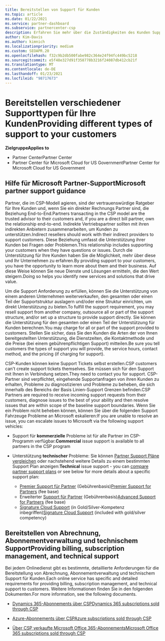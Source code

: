 ```yaml
---
title: Bereitstellen von Support für Kunden
ms.topic: article
ms.date: 01/22/2021
ms.service: partner-dashboard
ms.subservice: partnercenter-csp
description: Erfahren Sie mehr über die Zuständigkeiten des Kunden Supports für Partner im CSP-Programm. Umfasst Unterstützung für Abrechnung, Abonnement Verwaltung und technische Probleme.
author: Kim-Davis
ms.author: kimnich
ms.localizationpriority: medium
ms.custom: SEOAPR.20
ms.openlocfilehash: f32c9b2db500fabe982c364e24f94fc449bc5218
ms.sourcegitcommit: e5f48e327d91f358778b3216f24087db412cb21f
ms.translationtype: MT
ms.contentlocale: de-DE
ms.lasthandoff: 01/23/2021
ms.locfileid: "98717673"
---
```

# <a name="providing-different-types-of-support-to-your-customers"></a><span data-ttu-id="80d0b-104">Bereitstellen verschiedener Supporttypen für Ihre Kunden</span><span class="sxs-lookup"><span data-stu-id="80d0b-104">Providing different types of support to your customers</span></span>

<span data-ttu-id="80d0b-105">**Zielgruppe**</span><span class="sxs-lookup"><span data-stu-id="80d0b-105">**Applies to**</span></span>

-  <span data-ttu-id="80d0b-106">Partner Center</span><span class="sxs-lookup"><span data-stu-id="80d0b-106">Partner Center</span></span>
-  <span data-ttu-id="80d0b-107">Partner Center für Microsoft Cloud for US Government</span><span class="sxs-lookup"><span data-stu-id="80d0b-107">Partner Center for Microsoft Cloud for US Government</span></span>


## <a name="microsoft-partner-support-guidance"></a><span data-ttu-id="80d0b-108">Hilfe für Microsoft Partner-Support</span><span class="sxs-lookup"><span data-stu-id="80d0b-108">Microsoft partner support guidance</span></span>

<span data-ttu-id="80d0b-109">Partner, die im CSP-Modell agieren, sind der vertrauenswürdige Ratgeber für Ihre Kunden und, wenn Sie ein direkter Rechnungs Partner sind, die Beziehung End-to-End.</span><span class="sxs-lookup"><span data-stu-id="80d0b-109">Partners transacting in the CSP model are the trusted advisor to their customers and, if you are a direct bill partner, own the relationship end-to-end.</span></span> <span data-ttu-id="80d0b-110">Indirekte Vertriebspartner sollten mit ihren indirekten Anbietern zusammenarbeiten, um Kunden zu unterstützen.</span><span class="sxs-lookup"><span data-stu-id="80d0b-110">Indirect resellers should work with their indirect providers to support customers.</span></span> <span data-ttu-id="80d0b-111">Diese Beziehung umfasst die Unterstützung ihrer Kunden bei Fragen oder Problemen.</span><span class="sxs-lookup"><span data-stu-id="80d0b-111">This relationship includes supporting your customers when they have questions or issues.</span></span> <span data-ttu-id="80d0b-112">Durch die Unterstützung für Ihre Kunden haben Sie die Möglichkeit, mehr über diese und Ihr Unternehmen zu erfahren.</span><span class="sxs-lookup"><span data-stu-id="80d0b-112">By providing support to your customers, you have the opportunity to learn more about them and their business.</span></span> <span data-ttu-id="80d0b-113">Auf diese Weise können Sie neue Dienste und Lösungen ermitteln, die den Wert steigern.</span><span class="sxs-lookup"><span data-stu-id="80d0b-113">Doing so helps you identify new services and solutions that drive value.</span></span>

<span data-ttu-id="80d0b-114">Um die Support Anforderung zu erfüllen, können Sie die Unterstützung von einem anderen Unternehmen weiterverkaufen, den gesamten oder einen Teil der Supportstruktur auslagern und/oder eine Struktur einrichten, um direkt Unterstützung zu bieten.</span><span class="sxs-lookup"><span data-stu-id="80d0b-114">To fulfill the support requirement, you may resell support from another company, outsource all or part of the support structure, and/or set up a structure to provide support directly.</span></span> <span data-ttu-id="80d0b-115">Sie können die Unterstützung für den gesamten oder einen Teil der Unterstützung für Kunden berechnen.</span><span class="sxs-lookup"><span data-stu-id="80d0b-115">You may charge for all or part of the support provided to customers.</span></span> <span data-ttu-id="80d0b-116">Stellen Sie sicher, dass Sie den Kunden die Arten der von Ihnen bereitgestellten Unterstützung, die Dienstzeiten, die Kontaktmethode und die Preise (bei einem gebührenpflichtigen Support) mitteilen.</span><span class="sxs-lookup"><span data-stu-id="80d0b-116">Be sure you tell customers the types of support you will provide, the service hours, contact method, and the pricing (if charging for support).</span></span>

<span data-ttu-id="80d0b-117">CSP-Kunden können keine Support Tickets selbst erstellen.</span><span class="sxs-lookup"><span data-stu-id="80d0b-117">CSP customers can't create support tickets themselves.</span></span> <span data-ttu-id="80d0b-118">Sie müssen sich für den Support mit Ihnen in Verbindung setzen.</span><span class="sxs-lookup"><span data-stu-id="80d0b-118">They need to contact you for support.</span></span> <span data-ttu-id="80d0b-119">CSP-Partner sind verpflichtet, eingehende Supportanfragen von ihren Kunden zu erhalten, Probleme zu diagnostizieren und Probleme zu beheben, die sich innerhalb des Bereichs der Basis Linien-Support Grenzen befinden.</span><span class="sxs-lookup"><span data-stu-id="80d0b-119">CSP Partners are required to receive incoming support requests from their customers, diagnose issues to the best of your ability and then resolve issues that are within scope of the baseline support boundaries.</span></span> <span data-ttu-id="80d0b-120">Wenn Sie ein Problem nicht beheben können, können Sie über die folgenden Support Fahrzeuge Probleme an Microsoft eskalieren:</span><span class="sxs-lookup"><span data-stu-id="80d0b-120">If you are unable to resolve an issue, you can escalate issues to Microsoft via the following support vehicles:</span></span>

- <span data-ttu-id="80d0b-121">Support für **kommerzielle** Probleme ist für alle Partner im CSP-Programm verfügbar.</span><span class="sxs-lookup"><span data-stu-id="80d0b-121">**Commercial** issue support is available to all partners in the CSP program</span></span>

- <span data-ttu-id="80d0b-122">Unterstützung **technischer** Probleme: Sie können [Partner Support Pläne vergleichen](https://partner.microsoft.com/support/partnersupport) oder nachstehend weitere Details zu einem bestimmten Support Plan anzeigen:</span><span class="sxs-lookup"><span data-stu-id="80d0b-122">**Technical** issue support - you can [compare partner support plans](https://partner.microsoft.com/support/partnersupport) or see below for more details about a specific support plan:</span></span>

  - <span data-ttu-id="80d0b-123">[Premier Support für Partner](https://partner.microsoft.com/support/microsoft-services-premier-support) (Gebührenbasis)</span><span class="sxs-lookup"><span data-stu-id="80d0b-123">[Premier Support for Partners](https://partner.microsoft.com/support/microsoft-services-premier-support) (fee base)</span></span>
  - <span data-ttu-id="80d0b-124">Erweiterter [Support für Partner](https://partner.microsoft.com/support/advanced-cloud-support) (Gebührenbasis)</span><span class="sxs-lookup"><span data-stu-id="80d0b-124">[Advanced Support for Partners](https://partner.microsoft.com/support/advanced-cloud-support) (fee base)</span></span>
  - <span data-ttu-id="80d0b-125">[Signature Cloud Support](https://docs.microsoft.com/partner-center/manage-your-partner-network-benefits) (in Gold/Silver-Kompetenz inbegriffen)</span><span class="sxs-lookup"><span data-stu-id="80d0b-125">[Signature Cloud Support](https://docs.microsoft.com/partner-center/manage-your-partner-network-benefits) (included with gold/silver competency)</span></span>

## <a name="providing-billing-subscription-management-and-technical-support"></a><span data-ttu-id="80d0b-126">Bereitstellen von Abrechnung, Abonnementverwaltung und technischem Support</span><span class="sxs-lookup"><span data-stu-id="80d0b-126">Providing billing, subscription management, and technical support</span></span> 

<span data-ttu-id="80d0b-127">Bei jedem Onlinedienst gibt es bestimmte, detaillierte Anforderungen für die Bereitstellung von Abrechnung, Abonnementverwaltung und technischem Support für Kunden.</span><span class="sxs-lookup"><span data-stu-id="80d0b-127">Each online service has specific and detailed requirements for providing billing, subscription management, and technical support to customers.</span></span> <span data-ttu-id="80d0b-128">Weitere Informationen finden Sie in den folgenden Dokumenten.</span><span class="sxs-lookup"><span data-stu-id="80d0b-128">For more information, see the following documents.</span></span>

- [<span data-ttu-id="80d0b-129">Dynamics 365-Abonnements über CSP</span><span class="sxs-lookup"><span data-stu-id="80d0b-129">Dynamics 365 subscriptions sold through CSP</span></span>](https://www.microsoftpartnercommunity.com/t5/CSP/Microsoft-Partner-Support-Guidance/m-p/5262#M30)

- [<span data-ttu-id="80d0b-130">Azure-Abonnements über CSP</span><span class="sxs-lookup"><span data-stu-id="80d0b-130">Azure subscriptions sold through CSP</span></span>](https://www.microsoftpartnercommunity.com/t5/CSP/Microsoft-Partner-Support-Guidance/m-p/5263#M31)

- [<span data-ttu-id="80d0b-131">Über CSP verkaufte Microsoft Office 365-Abonnements</span><span class="sxs-lookup"><span data-stu-id="80d0b-131">Microsoft Office 365 subscriptions sold through CSP</span></span>](https://www.microsoftpartnercommunity.com/t5/CSP/Microsoft-Partner-Support-Guidance/m-p/5264#M32)



 

 



